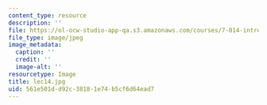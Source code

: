 ```yaml
---
content_type: resource
description: ''
file: https://ol-ocw-studio-app-qa.s3.amazonaws.com/courses/7-014-introductory-biology-spring-2005/561e501dd92c38181e74b5cf6d64ead7_lec14.jpg
file_type: image/jpeg
image_metadata:
  caption: ''
  credit: ''
  image-alt: ''
resourcetype: Image
title: lec14.jpg
uid: 561e501d-d92c-3818-1e74-b5cf6d64ead7
---
```

